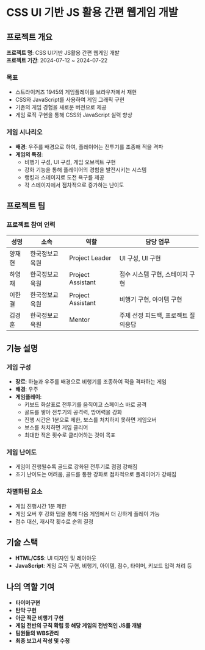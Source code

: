 # CSS UI 기반 JS 활용 간편 웹게임 개발

## 프로젝트 개요
**프로젝트 명**: CSS UI기반 JS활용 간편 웹게임 개발  
**프로젝트 기간**: 2024-07-12 ~ 2024-07-22

### 목표
- 스트라이커즈 1945의 게임플레이를 브라우저에서 재현
- CSS와 JavaScript를 사용하여 게임 그래픽 구현
- 기존의 게임 경험을 새로운 버전으로 제공
- 게임 로직 구현을 통해 CSS와 JavaScript 실력 향상

### 게임 시나리오
- **배경**: 우주를 배경으로 하여, 플레이어는 전투기를 조종해 적을 격파
- **게임의 특징**:
  - 비행기 구성, UI 구성, 게임 오브젝트 구현
  - 강화 기능을 통해 플레이어의 경험을 발전시키는 시스템
  - 랭킹과 스테이지로 도전 욕구를 제공
  - 각 스테이지에서 점차적으로 증가하는 난이도

## 프로젝트 팀
### 프로젝트 참여 인력
| 성명     | 소속          | 역할                | 담당 업무                    |
|----------|---------------|---------------------|-----------------------------|
| 양재현   | 한국정보교육원 | Project Leader      | UI 구성, UI 구현            |
| 하영재   | 한국정보교육원 | Project Assistant   | 점수 시스템 구현, 스테이지 구현 |
| 이한결   | 한국정보교육원 | Project Assistant   | 비행기 구현, 아이템 구현     |
| 김경훈   | 한국정보교육원 | Mentor              | 주제 선정 피드백, 프로젝트 질의응답 |

## 기능 설명
### 게임 구성
- **장르**: 하늘과 우주를 배경으로 비행기를 조종하여 적을 격파하는 게임
- **배경**: 우주
- **게임플레이**:
  - 키보드 화살표로 전투기를 움직이고 스페이스 바로 공격
  - 골드를 쌓아 전투기의 공격력, 방어력을 강화
  - 진행 시간은 1분으로 제한, 보스를 처치하지 못하면 게임오버
  - 보스를 처치하면 게임 클리어
  - 최대한 적은 횟수로 클리어하는 것이 목표

### 게임 난이도
- 게임이 진행될수록 골드로 강화된 전투기로 점점 강해짐
- 초기 난이도는 어려움, 골드를 통한 강화로 점차적으로 플레이어가 강해짐

### 차별화된 요소
- 게임 진행시간 1분 제한
- 게임 오버 후 강화 탭을 통해 다음 게임에서 더 강하게 플레이 가능
- 점수 대신, 재시작 횟수로 순위 결정

## 기술 스택
- **HTML/CSS**: UI 디자인 및 레이아웃
- **JavaScript**: 게임 로직 구현, 비행기, 아이템, 점수, 타이머, 키보드 입력 처리 등

## 나의 역할 기여
- **타이머구현**
- **탄막 구현**
- **아군 적군 비행기 구현**
- **게임 전반의 규칙 확립 등 해당 게임의 전반적인 JS를 개발**
- **팀원들의 WBS관리**
- **최종 보고서 작성 및 수정**


